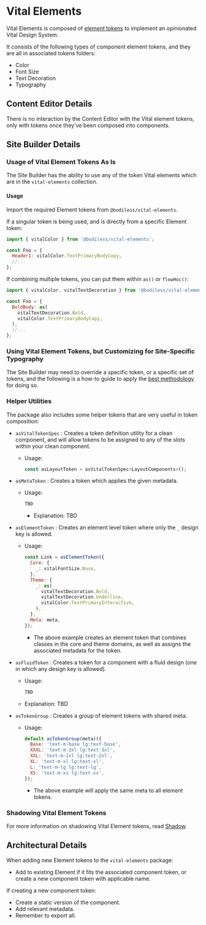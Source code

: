 # Vital Elements

Vital Elements is composed of [element tokens](/VitalDesignSystem/#element-tokens) to implement
an opinionated Vital Design System.

It consists of the following types of component element tokens, and they are all in associated
tokens folders:

* Color
* Font Size
* Text Decoration
* Typography

## Content Editor Details

There is no interaction by the Content Editor with the Vital element tokens, only with tokens once
they've been composed into components.

## Site Builder Details

### Usage of Vital Element Tokens As Is

The Site Builder has the ability to use any of the token Vital elements which are in the
`vital-elements` collection.

#### Usage

Import the required Element tokens from `@bodiless/vital-elements`.

If a singular token is being used, and is directly from a specific Element token:

```js
import { vitalColor } from '@bodiless/vital-elements';

const Foo = {
  Header1: vitalColor.TextPrimaryBodyCopy,
  //...
};
```

If combining multiple tokens, you can put them within `as()` or `flowHoc()`:

```js
import { vitalColor, vitalTextDecoration } from '@bodiless/vital-elements';

const Foo = {
  BoldBody: as(
    vitalTextDecoration.Bold,
    vitalColor.TextPrimaryBodyCopy,
  ),
  //...
};
```

### Using Vital Element Tokens, but Customizing for Site-Specific Typography

The Site Builder may need to override a specific token, or a specific set of tokens, and the
following is a how-to guide to apply the [best methodology](../../Guides/SiteTypography) for doing
so.

### Helper Utilities

The package also includes some helper tokens that are very useful in token composition:

* `asVitalTokenSpec` : Creates a token definition utility for a clean component, and will allow tokens
  to be assigned to any of the slots within your clean component.

  * Usage:

    ```jsx
    const asLayoutToken = asVitalTokenSpec<LayoutComponents>();
    ```

* `asMetaToken` : Creates a token which applies the given metadata.

  * Usage:

    ```jsx
    TBD
    ```

    * Explanation: TBD

* `asElementToken` : Creates an element level token where only the `_` design key is allowed.

  * Usage:

    ```jsx
    const Link = asElementToken({
      Core: {
        _: vitalFontSize.Base,
      },
      Theme: {
        _: as(
          vitalTextDecoration.Bold,
          vitalTextDecoration.Underline,
          vitalColor.TextPrimaryInteractive,
        ),
      },
      Meta: meta,
    });
    ```

    * The above example creates an element token that combines classes in the core and theme
      domains, as well as assigns the associated metadata for the token.

* `asFluidToken` : Creates a token for a component with a fluid design (one in which any design key
  is allowed).

  * Usage:

    ```jsx
    TBD
    ```

  * Explanation: TBD

* `asTokenGroup` : Creates a group of element tokens with shared meta.

  * Usage:

    ```jsx
    default asTokenGroup(meta)({
      Base: 'text-m-base lg:text-base',
      XXXL: 'text-m-3xl lg:text-3xl',
      XXL: 'text-m-2xl lg:text-2xl',
      XL: 'text-m-xl lg:text-xl',
      L: 'text-m-lg lg:text-lg',
      XS: 'text-m-xs lg:text-xs',
    });
    ```

    * The above example will apply the same meta to all element tokens.

### Shadowing Vital Element Tokens

For more information on shadowing Vital Element tokens, read [Shadow](./Shadow.md).

## Architectural Details

When adding new Element tokens to the `vital-elements` package:

* Add to existing Element if it fits the associated component token, or create a new component token
  with applicable name.

If creating a new component token:

* Create a static version of the component.
* Add relevant metadata.
* Remember to export all.
